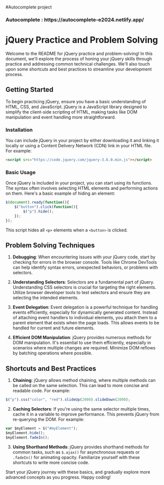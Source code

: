 #Autocomplete project 
<h3>Autocomplete : https://autocomplete-e2024.netlify.app/</h3>

# jQuery Practice and Problem Solving

Welcome to the README for jQuery practice and problem-solving! In this document, we'll explore the process of honing your jQuery skills through practice and addressing common technical challenges. We'll also touch upon some shortcuts and best practices to streamline your development process.

## Getting Started

To begin practicing jQuery, ensure you have a basic understanding of HTML, CSS, and JavaScript. jQuery is a JavaScript library designed to simplify the client-side scripting of HTML, making tasks like DOM manipulation and event handling more straightforward.

### Installation

You can include jQuery in your project by either downloading it and linking it locally or using a Content Delivery Network (CDN) link in your HTML file. For example:

```html
<script src="https://code.jquery.com/jquery-3.6.0.min.js"></script>
```

### Basic Usage

Once jQuery is included in your project, you can start using its functions. The syntax often involves selecting HTML elements and performing actions on them. Here's a basic example of hiding an element:

```javascript
$(document).ready(function(){
    $("button").click(function(){
        $("p").hide();
    });
});
```

This script hides all `<p>` elements when a `<button>` is clicked.

## Problem Solving Techniques

1. **Debugging**: When encountering issues with your jQuery code, start by checking for errors in the browser console. Tools like Chrome DevTools can help identify syntax errors, unexpected behaviors, or problems with selectors.

2. **Understanding Selectors**: Selectors are a fundamental part of jQuery. Understanding CSS selectors is crucial for targeting the right elements. Utilize browser developer tools to test selectors and ensure they are selecting the intended elements.

3. **Event Delegation**: Event delegation is a powerful technique for handling events efficiently, especially for dynamically generated content. Instead of attaching event handlers to individual elements, you attach them to a parent element that exists when the page loads. This allows events to be handled for current and future elements.

4. **Efficient DOM Manipulation**: jQuery provides numerous methods for DOM manipulation. It's essential to use them efficiently, especially in scenarios where multiple changes are required. Minimize DOM reflows by batching operations where possible.

## Shortcuts and Best Practices

1. **Chaining**: jQuery allows method chaining, where multiple methods can be called on the same selection. This can lead to more concise and readable code. For example:

```javascript
$("p").css("color", "red").slideUp(2000).slideDown(2000);
```

2. **Caching Selectors**: If you're using the same selector multiple times, cache it in a variable to improve performance. This prevents jQuery from re-querying the DOM. For example:

```javascript
var $myElement = $("#myElement");
$myElement.hide();
$myElement.fadeIn();
```

3. **Using Shorthand Methods**: jQuery provides shorthand methods for common tasks, such as `$.ajax()` for asynchronous requests or `.fadeIn()` for animating opacity. Familiarize yourself with these shortcuts to write more concise code.

Start your jQuery journey with these basics, and gradually explore more advanced concepts as you progress. Happy coding!
